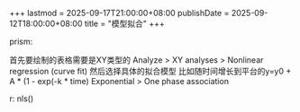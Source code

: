 +++
lastmod = 2025-09-17T21:00:00+08:00
publishDate = 2025-09-12T18:00:00+08:00
title = "模型拟合"
+++


prism:

首先要绘制的表格需要是XY类型的
Analyze > XY analyses > Nonlinear regression (curve fit)
然后选择具体的拟合模型
比如随时间增长到平台的y=y0 + A * (1 - exp(-k * time)
Exponential > One phase association

r:
nls()